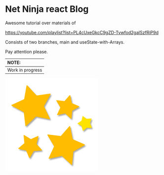 # Net Ninja react Blog 

Awesome tutorial over materials of

https://youtube.com/playlist?list=PL4cUxeGkcC9gZD-Tvwfod2gaISzfRiP9d 

Consists of two branches, main and useState-with-Arrays. 

Pay attention please.

| NOTE: |
| :--- |
| Work in progress |

![](https://github.com/Hacking-NASSA-with-HTML/Array_iteration_cheatsheet/blob/main/star.gif)